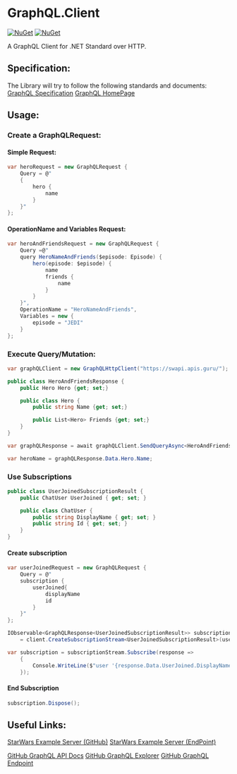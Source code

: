 # GraphQL.Client
[![NuGet](https://img.shields.io/nuget/v/GraphQL.Client.svg)](https://www.nuget.org/packages/GraphQL.Client)
[![NuGet](https://img.shields.io/nuget/vpre/GraphQL.Client.svg)](https://www.nuget.org/packages/GraphQL.Client)

A GraphQL Client for .NET Standard over HTTP.

## Specification:
The Library will try to follow the following standards and documents:
[GraphQL Specification](https://facebook.github.io/graphql/June2018)
[GraphQL HomePage](http://graphql.org/learn)

## Usage:

### Create a GraphQLRequest:
#### Simple Request:
```csharp
var heroRequest = new GraphQLRequest {
    Query = @"
	{
		hero {
			name
		}
	}"
};
```

#### OperationName and Variables Request:
```csharp
var heroAndFriendsRequest = new GraphQLRequest {
    Query =@"
	query HeroNameAndFriends($episode: Episode) {
		hero(episode: $episode) {
			name
			friends {
				name
			}
		}
	}",
	OperationName = "HeroNameAndFriends",
	Variables = new {
		episode = "JEDI"
	}
};
```

### Execute Query/Mutation:
```csharp
var graphQLClient = new GraphQLHttpClient("https://swapi.apis.guru/");

public class HeroAndFriendsResponse {
    public Hero Hero {get; set;}

    public class Hero {
        public string Name {get; set;}

        public List<Hero> Friends {get; set;}
    }
}

var graphQLResponse = await graphQLClient.SendQueryAsync<HeroAndFriendsResponse>(heroAndFriendsRequest);

var heroName = graphQLResponse.Data.Hero.Name;
```

### Use Subscriptions

```csharp
public class UserJoinedSubscriptionResult {
	public ChatUser UserJoined { get; set; }

	public class ChatUser {
		public string DisplayName { get; set; }
		public string Id { get; set; }
	}
}
```

#### Create subscription

```csharp
var userJoinedRequest = new GraphQLRequest {
    Query = @"
	subscription {
		userJoined{
			displayName
			id
		}
	}"
};

IObservable<GraphQLResponse<UserJoinedSubscriptionResult>> subscriptionStream 
	= client.CreateSubscriptionStream<UserJoinedSubscriptionResult>(userJoinedRequest);

var subscription = subscriptionStream.Subscribe(response => 
	{
		Console.WriteLine($"user '{response.Data.UserJoined.DisplayName}' joined")
	});
```

#### End Subscription

```csharp
subscription.Dispose();
```

## Useful Links:
[StarWars Example Server (GitHub)](https://github.com/graphql/swapi-graphql)
[StarWars Example Server (EndPoint)](https://swapi.apis.guru/)

[GitHub GraphQL API Docs](https://developer.github.com/v4/guides/forming-calls/)
[GitHub GraphQL Explorer](https://developer.github.com/v4/explorer/)
[GitHub GraphQL Endpoint](https://api.github.com/graphql)
